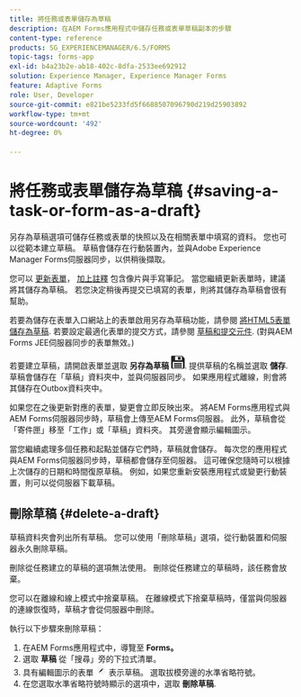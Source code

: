 ```yaml
---
title: 將任務或表單儲存為草稿
description: 在AEM Forms應用程式中儲存任務或表單草稿副本的步驟
content-type: reference
products: SG_EXPERIENCEMANAGER/6.5/FORMS
topic-tags: forms-app
exl-id: b4a23b2e-ab18-402c-8dfa-2533ee692912
solution: Experience Manager, Experience Manager Forms
feature: Adaptive Forms
role: User, Developer
source-git-commit: e821be5233fd5f6688507096790d219d25903892
workflow-type: tm+mt
source-wordcount: '492'
ht-degree: 0%

---
```


# 將任務或表單儲存為草稿 {#saving-a-task-or-form-as-a-draft}

另存為草稿選項可儲存任務或表單的快照以及在相關表單中填寫的資料。 您也可以從範本建立草稿。 草稿會儲存在行動裝置內，並與Adobe Experience Manager Forms伺服器同步，以供稍後擷取。

您可以 [更新表單](/help/forms/using/working-with-form.md)， [加上註釋](/help/forms/using/add-attachments.md) 包含像片與手寫筆記。 當您繼續更新表單時，建議將其儲存為草稿。 若您決定稍後再提交已填寫的表單，則將其儲存為草稿會很有幫助。

若要為儲存在表單入口網站上的表單啟用另存為草稿功能，請參閱 [將HTML5表單儲存為草稿](/help/forms/using/saving-html5-form-draft.md).
若要設定最適化表單的提交方式，請參閱 [草稿和提交元件](/help/forms/using/draft-submission-component.md). (對與AEM Forms JEE伺服器同步的表單無效。)

若要建立草稿，請開啟表單並選取 **另存為草稿** ![另存為草稿](assets/save-as-draft.png). 提供草稿的名稱並選取 **儲存**. 草稿會儲存在「草稿」資料夾中，並與伺服器同步。 如果應用程式離線，則會將其儲存在Outbox資料夾中。

如果您在之後更新對應的表單，變更會立即反映出來。 將AEM Forms應用程式與AEM Forms伺服器同步時，草稿會上傳至AEM Forms伺服器。 此外，草稿會從「寄件匣」移至「工作」或「草稿」資料夾。 其旁邊會顯示編輯圖示。

當您繼續處理多個任務和起點並儲存它們時，草稿就會儲存。 每次您的應用程式與AEM Forms伺服器同步時，草稿都會儲存至伺服器。 這可確保您隨時可以根據上次儲存的日期和時間復原草稿。 例如，如果您重新安裝應用程式或變更行動裝置，則可以從伺服器下載草稿。

## 刪除草稿 {#delete-a-draft}

草稿資料夾會列出所有草稿。 您可以使用「刪除草稿」選項，從行動裝置和伺服器永久刪除草稿。

刪除從任務建立的草稿的選項無法使用。 刪除從任務建立的草稿時，該任務會放棄。

您可以在離線和線上模式中捨棄草稿。 在離線模式下捨棄草稿時，僅當與伺服器的連線恢復時，草稿才會從伺服器中刪除。

執行以下步驟來刪除草稿：

1. 在AEM Forms應用程式中，導覽至 **Forms。**
1. 選取 **草稿** 從「搜尋」旁的下拉式清單。
1. 具有編輯圖示的表單 ![edit-draft-app](assets/edit-draft-app.png) 表示草稿。 選取拔模旁邊的水準省略符號。
1. 在您選取水準省略符號時顯示的選項中，選取 **刪除草稿**.
